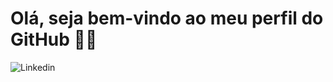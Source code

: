 # Olá, seja bem-vindo ao meu perfil do GitHub 🧑‍💻

![Linkedin](https://img.shields.io/badge/LinkedIn-0077B5?style=for-the-badge&logo=linkedin&logoColor=white)